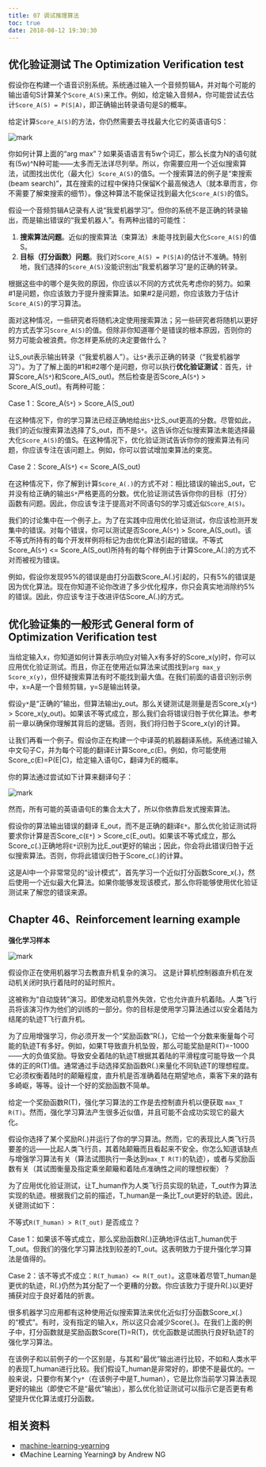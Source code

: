 ```yaml
---
title: 07 调试推理算法
toc: true
date: 2018-08-12 19:30:30
---
```

## 优化验证测试 The Optimization Verification test

假设你在构建一个语音识别系统。系统通过输入一个音频剪辑A，并对每个可能的输出语句S计算某个`Score_A(S)`来工作。例如，给定输入音频A，你可能尝试去估计`Score_A(S) = P(S|A)`，即正确输出转录语句是S的概率。

给定计算`Score_A(S)`的方法，你仍然需要去寻找最大化它的英语语句S：

![mark](http://images.iterate.site/blog/image/180812/k365KH31f1.png?imageslim)

你如何计算上面的“arg max”？如果英语语言有5w个词汇，那么长度为N的语句就有(5w)^N种可能——太多而无法详尽列举。所以，你需要应用一个近似搜索算法，试图找出优化（最大化）`Score_A(S)`的值S。一个搜索算法的例子是“束搜索(beam search)”，其在搜索的过程中保持只保留K个最高候选人（就本章而言，你不需要了解束搜索的细节）。像这种算法不能保证找到最大化`Score_A(S)`的值S。

假设一个音频剪辑A记录有人说“我爱机器学习”。但你的系统不是正确的转录输出，而是输出错误的“我爱机器人”。有两种出错的可能性：

1. **搜索算法问题**。近似的搜索算法（束算法）未能寻找到最大化`Score_A(S)`的值S。
2. **目标（打分函数）问题**。我们对`Score_A(S) = P(S|A)`的估计不准确。特别地，我们选择的`Score_A(S)`没能识别出“我爱机器学习”是的正确的转录。

根据这些中的哪个是失败的原因，你应该以不同的方式优先考虑你的努力。如果#1是问题，你应该致力于提升搜索算法。如果#2是问题，你应该致力于估计`Score_A(S)`的学习算法。

面对这种情况，一些研究者将随机决定使用搜索算法；另一些研究者将随机以更好的方式去学习`Score_A(S)`的值。但除非你知道哪个是错误的根本原因，否则你的努力可能会被浪费。你怎样更系统的决定要做什么？

让S_out表示输出转录（“我爱机器人”）。让`S*`表示正确的转录（“我爱机器学习”）。为了了解上面的#1和#2哪个是问题，你可以执行**优化验证测试**：首先，计算Score_A(`S*`)和Score_A(S_out)。然后检查是否Score_A(`S*`) > Score_A(S_out)。有两种可能：

Case 1：Score_A(`S*`) > Score_A(S_out)

在这种情况下，你的学习算法已经正确地给出`S*`比S_out更高的分数。尽管如此，我们的近似搜索算法选择了S_out，而不是`S*`。这告诉你近似搜索算法未能选择最大化`Score_A(S)`的值S。在这种情况下，优化验证测试告诉你你的搜索算法有问题，你应该专注在该问题上。例如，你可以尝试增加束算法的束宽。

Case 2：Score_A(`S*`) <= Score_A(S_out)

在这种情况下，你了解到计算`Score_A(.)`的方式不对：相比错误的输出S_out，它并没有给正确的输出`S*`严格更高的分数。优化验证测试告诉你你的目标（打分）函数有问题。因此，你应该专注于提高对不同语句S的学习或近似`Score_A(S)`。

我们的讨论集中在一个例子上。为了在实践中应用优化验证测试，你应该检测开发集中的错误。对每个错误，你可以测试是否Score_A(`S*`) > Score_A(S_out)。该不等式所持有的每个开发样例将标记为由优化算法引起的错误。不等式Score_A(`S*`) <= Score_A(S_out)所持有的每个样例由于计算Score_A(.)的方式不对而被视为错误。

例如，假设你发现95%的错误是由打分函数Score_A(.)引起的，只有5%的错误是因为优化算法。现在你知道不论你改进了多少优化程序，你只会真实地消除约5%的错误。因此，你应该专注于改进评估Score_A(.)的方式。



## 优化验证集的一般形式 General form of Optimization Verification test

当给定输入x，你知道如何计算表示响应y对输入x有多好的Score_x(y)时，你可以应用优化验证测试。而且，你正在使用近似算法来试图找到`arg max_y Score_x(y)`，但怀疑搜索算法有时不能找到最大值。在我们前面的语音识别示例中，x=A是一个音频剪辑，y=S是输出转录。

假设`y*`是“正确的”输出，但算法输出y_out。那么关键测试是测量是否Score_x(`y*`) > Score_x(y_out)。如果该不等式成立，那么我们会将错误归咎于优化算法。参考前一章以确保你理解其背后的逻辑。否则，我们将归咎于Score_x(y)的计算。

让我们再看一个例子。假设你正在构建一个中译英的机器翻译系统。系统通过输入中文句子C，并为每个可能的翻译E计算Score_c(E)。例如，你可能使用Score_c(E)=P(E|C)，给定输入语句C，翻译为E的概率。

你的算法通过尝试如下计算来翻译句子：

![mark](http://images.iterate.site/blog/image/180812/64E86eL966.png?imageslim)

然而，所有可能的英语语句E的集合太大了，所以你依靠启发式搜索算法。

假设你的算法输出错误的翻译 E_out，而不是正确的翻译`E*`。那么优化验证测试将要求你计算是否Score_c(`E*`) > Score_c(E_out)。如果该不等式成立，那么Score_c(.)正确地将`E*`识别为比E_out更好的输出；因此，你会将此错误归咎于近似搜索算法。否则，你将此错误归咎于Score_c(.)的计算。

这是AI中一个非常常见的“设计模式”，首先学习一个近似打分函数Score_x(.)，然后使用一个近似最大化算法。如果你能够发现该模式，那么你将能够使用优化验证测试来了解您的错误来源。

## Chapter 46、Reinforcement learning example

**强化学习样本**

![mark](http://images.iterate.site/blog/image/180812/GJKaI7a0GD.png?imageslim)

假设你正在使用机器学习去教直升机复杂的演习。 这是计算机控制器直升机在发动机关闭时执行着陆时的延时照片。

这被称为“自动旋转”演习。即使发动机意外失效，它也允许直升机着陆。人类飞行员将该演习作为他们的训练的一部分。你的目标是使用学习算法通过以安全着陆为结尾的轨迹T飞行直升机。

为了应用增强学习，你必须开发一个“奖励函数”R(.)，它给一个分数来衡量每个可能的轨迹T有多好。例如，如果T导致直升机坠毁，那么可能奖励是R(T)=-1000——大的负值奖励。导致安全着陆的轨迹T根据其着陆的平滑程度可能导致一个具体的正的R(T)值。通常通过手动选择奖励函数R(.)来量化不同轨迹T的理想程度。它必须权衡着陆时的颠簸程度，直升机是否准确着陆在期望地点，乘客下来的路有多崎岖，等等。设计一个好的奖励函数不简单。

给定一个奖励函数R(T)，强化学习算法的工作是去控制直升机以便获取 `max_T R(T)`。然而，强化学习算法产生很多近似值，并且可能不会成功实现它的最大化。

假设你选择了某个奖励R(.)并运行了你的学习算法。然而，它的表现比人类飞行员要差的远——比起人类飞行员，其着陆颠簸而且看起来不安全。你怎么知道该缺点与增强学习算法有关（算法试图执行一条达到`max_T R(T)`的轨迹），或者与奖励函数有关（其试图衡量及指定乘坐颠簸和着陆点准确性之间的理想权衡）？

为了应用优化验证测试，让T_human作为人类飞行员实现的轨迹，T_out作为算法实现的轨迹。根据我们之前的描述，T_human是一条比T_out更好的轨迹。因此，关键测试如下：

不等式`R(T_human) > R(T_out)` 是否成立？

Case 1：如果该不等式成立，那么奖励函数R(.)正确地评估出T_human优于T_out。但我们的强化学习算法找到较差的T_out。这表明致力于提升强化学习算法是值得的。

Case 2：该不等式不成立：`R(T_human) <= R(T_out)`。这意味着尽管T_human是更优的轨迹，R(.)仍然为其分配了一个更糟的分数。你应该致力于提升R(.)以更好捕获对应于良好着陆的折衷。

很多机器学习应用都有这种使用近似搜索算法来优化近似打分函数Score_x(.)的“模式”。有时，没有指定的输入x，所以这只会减少Score(.)。在我们上面的例子中，打分函数就是奖励函数Score(T)=R(T)，优化函数是试图执行良好轨迹T的强化学习算法。

在该例子和以前例子的一个区别是，与其和“最优”输出进行比较，不如和人类水平的表现T_human进行比较。我们假设T_human是非常好的，即使不是最优的。一般来说，只要你有某个`y*`（在该例子中是T_human），它是比你当前学习算法表现更好的输出（即使它不是“最优”输出），那么优化验证测试可以指示它是否更有希望提升优化算法或打分函数。



## 相关资料

- [machine-learning-yearning](https://github.com/xiaqunfeng/machine-learning-yearning/)
- 《Machine Learning Yearning》 by Andrew NG
